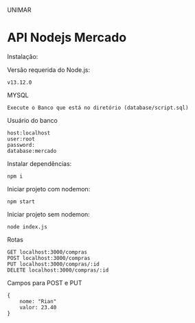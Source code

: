 UNIMAR

# API Nodejs Mercado 

Instalação:

Versão requerida do Node.js:
```
v13.12.0
```

MYSQL
```
Execute o Banco que está no diretório (database/script.sql)
```

Usuário do banco
```
host:localhost
user:root
password:
database:mercado
```

Instalar dependências:
```
npm i
```
Iniciar projeto com nodemon:
```
npm start
```

Iniciar projeto sem nodemon:
```
node index.js
```

Rotas
```
GET localhost:3000/compras
POST localhost:3000/compras
PUT localhost:3000/compras/:id
DELETE localhost:3000/compras/:id
```

Campos para POST e PUT
```
{ 
    nome: "Rian"
    valor: 23.40
}
```